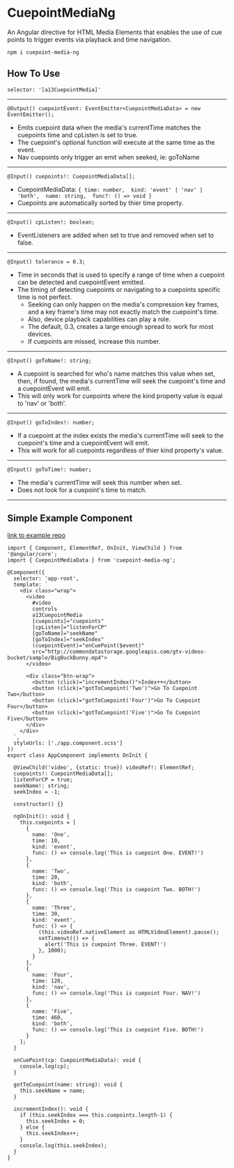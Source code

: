 # CuepointMediaNg

An Angular directive for HTML Media Elements that enables the use of cue points to trigger events via playback and time navigation.

`npm i cuepoint-media-ng`

## How To Use
`selector: '[a13CuepointMedia]'`


---
`@Output() cuepointEvent: EventEmitter<CuepointMediaData> = new EventEmitter();`

- Emits cuepoint data when the media's currentTime matches the cuepoints time and cpListen is set to true.
- The cuepoint's optional function will execute at the same time as the event.
- Nav cuepoints only trigger an emit when seeked, ie: goToName


---
`@Input() cuepoints!: CuepointMediaData[];`

- CuepointMediaData: `{ time: number,  kind: 'event' | 'nav' | 'both',  name: string,  func?: () => void }`
- Cuepoints are automatically sorted by thier time property.


---
`@Input() cpListen!: boolean;`

- EventListeners are added when set to true and removed when set to false.


---
`@Input() tolerance = 0.3;`

- Time in seconds that is used to specify a range of time when a cuepoint can be detected and cuepointEvent emitted.
- The timing of detecting cuepoints or navigating to a cuepoints specific time is not perfect. 
   * Seeking can only happen on the media's compression key frames, and a key frame's time may not exactly match the cuepoint's time.
   * Also, device playback capabilities can play a role.
   * The default, 0.3, creates a large enough spread to work for most devices. 
   * If cuepoints are missed, increase this number.


---
`@Input() goToName!: string;`

- A cuepoint is searched for who's name matches this value when set, then, if found, the media's currentTime will seek the cuepoint's time and a cuepointEvent will emit.
- This will only work for cuepoints where the kind property value is equal to 'nav' or 'both'.


---
`@Input() goToIndex!: number;`
- If a cuepoint at the index exists the media's currentTime will seek to the cuepoint's time and a cuepointEvent will emit.
- This will work for all cuepoints regardless of thier kind property's value.


---
`@Input() goToTime!: number;`
- The media's currentTime will seek this number when set. 
- Does not look for a cuepoint's time to match.


---
## Simple Example Component

[link to example repo](https://github.com/aashby13/test-project-cuepoint-media-ng)

```
import { Component, ElementRef, OnInit, ViewChild } from '@angular/core';
import { CuepointMediaData } from 'cuepoint-media-ng';

@Component({
  selector: 'app-root',
  template: `
    <div class="wrap">
      <video
        #video
        controls
        a13CuepointMedia
        [cuepoints]="cuepoints"
        [cpListen]="listenForCP"
        [goToName]="seekName"
        [goToIndex]="seekIndex"
        (cuepointEvent)="onCuePoint($event)"
        src="http://commondatastorage.googleapis.com/gtv-videos-bucket/sample/BigBuckBunny.mp4">
      </video>

      <div class="btn-wrap">
        <button (click)="incrementIndex()">Index++</button>
        <button (click)="gotToCuepoint('Two')">Go To Cuepoint Two</button>
        <button (click)="gotToCuepoint('Four')">Go To Cuepoint Four</button>
        <button (click)="gotToCuepoint('Five')">Go To Cuepoint Five</button>
      </div>
    </div>
  `,
  styleUrls: ['./app.component.scss']
})
export class AppComponent implements OnInit {

  @ViewChild('video', {static: true}) videoRef!: ElementRef;
  cuepoints!: CuepointMediaData[];
  listenForCP = true;
  seekName!: string;
  seekIndex = -1;

  constructor() {}

  ngOnInit(): void {
    this.cuepoints = [
      {
        name: 'One',
        time: 10,
        kind: 'event',
        func: () => console.log('This is cuepoint One. EVENT!')
      },
      {
        name: 'Two',
        time: 20,
        kind: 'both',
        func: () => console.log('This is cuepoint Two. BOTH!')
      },
      {
        name: 'Three',
        time: 30,
        kind: 'event',
        func: () => {
          (this.videoRef.nativeElement as HTMLVideoElement).pause();
          setTimeout(() => {
            alert('This is cuepoint Three. EVENT!')
          }, 1000);
        }
      },
      {
        name: 'Four',
        time: 120,
        kind: 'nav',
        func: () => console.log('This is cuepoint Four. NAV!')
      },
      {
        name: 'Five',
        time: 460,
        kind: 'both',
        func: () => console.log('This is cuepoint Five. BOTH!')
      }
    ];
  }

  onCuePoint(cp: CuepointMediaData): void {
    console.log(cp);
  }

  gotToCuepoint(name: string): void {
    this.seekName = name;
  }

  incrementIndex(): void {
    if (this.seekIndex === this.cuepoints.length-1) {
      this.seekIndex = 0;
    } else {
      this.seekIndex++;
    }
    console.log(this.seekIndex);
  }
}
```
